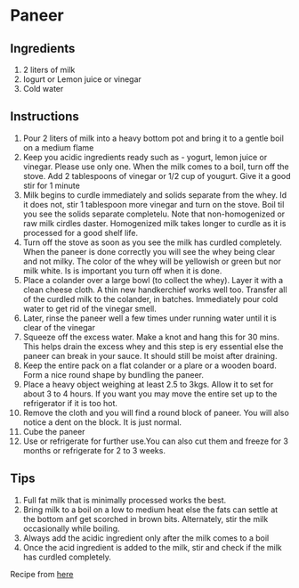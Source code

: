 # Paneer

## Ingredients
1. 2 liters of milk
2. Iogurt or Lemon juice or vinegar
3. Cold water

## Instructions
1. Pour 2 liters of milk into a heavy bottom pot and bring it to a gentle boil on a medium flame
2. Keep you acidic ingredients ready such as - yogurt, lemon juice or vinegar. Please use only one. When the milk comes to a boil, turn off the stove. Add 2 tablespoons of vinegar or 1/2 cup of yougurt. Give it a good stir for 1 minute
3. Milk begins to curdle immediately and solids separate from the whey. Id it does not, stir 1 tablespoon more vinegar and turn on the stove. Boil til you see the solids separate completelu. Note that non-homogenized or raw milk cirdles daster. Homogenized milk takes longer to curdle as it is processed for a good shelf life.
4. Turn off the stove as soon as you see the milk has curdled completely. When the paneer is done correctly you will see the whey being clear and not milky. The color of the whey will be yellowish or green but nor milk white. Is is important you turn off when it is done.
5. Place a colander over a large bowl (to collect the whey). Layer it with a clean cheese cloth. A thin new handkerchief works well too. Transfer all of the curdled milk to the colander, in batches. Immediately pour cold water to get rid of the vinegar smell.
6. Later, rinse the paneer well a few times under running water until it is clear of the vinegar
7. Squeeze off the excess water. Make a knot and hang this for 30 mins. This helps drain the excess whey and this step is ery essential else the  paneer can break in your sauce. It should still be moist after draining.
8. Keep the entire  pack on a flat colander or a plare or a wooden board. Form a nice round shape by bundling the paneer.
9. Place a heavy object weighing at least 2.5 to 3kgs. Allow it to set for about 3 to 4 hours. If you want you may move the entire set up to the refrigerator if it is too hot.
10. Remove the cloth and you will find a round block of paneer. You will also notice a dent on the block. It is just normal.
11. Cube the paneer
12. Use or refrigerate for further use.You can also cut them and freeze for 3 months or refrigerate for 2 to 3 weeks.

## Tips
1. Full fat milk that is minimally processed works the best.
2. Bring milk to a boil on a low to medium heat else the fats can settle at the bottom anf get scorched in brown bits. Alternately, stir the milk occasionally while boiling.
3. Always add the acidic ingredient only after the milk comes to a boil
4. Once the acid ingredient is added to the milk, stir and check if the milk has curdled completely.

Recipe from [here](https://www.indianhealthyrecipes.com/how-to-make-paneer-cubes-at-home/)